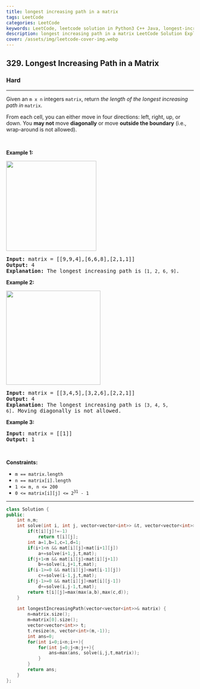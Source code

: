 ```yaml
---
title: longest increasing path in a matrix
tags: LeetCode
categories: LeetCode
keywords: LeetCode, leetcode solution in Python3 C++ Java, longest-increasing-path-in-a-matrix solution
description: longest increasing path in a matrix LeetCode Solution Explained
cover: /assets/img/leetcode-cover-img.webp
---
```





<h2>329. Longest Increasing Path in a Matrix</h2><h3>Hard</h3><hr><div><p>Given an <code>m x n</code> integers <code>matrix</code>, return <em>the length of the longest increasing path in </em><code>matrix</code>.</p>

<p>From each cell, you can either move in four directions: left, right, up, or down. You <strong>may not</strong> move <strong>diagonally</strong> or move <strong>outside the boundary</strong> (i.e., wrap-around is not allowed).</p>

<p>&nbsp;</p>
<p><strong>Example 1:</strong></p>
<img alt="" src="https://assets.leetcode.com/uploads/2021/01/05/grid1.jpg" style="width: 242px; height: 242px;">
<pre><strong>Input:</strong> matrix = [[9,9,4],[6,6,8],[2,1,1]]
<strong>Output:</strong> 4
<strong>Explanation:</strong> The longest increasing path is <code>[1, 2, 6, 9]</code>.
</pre>

<p><strong>Example 2:</strong></p>
<img alt="" src="https://assets.leetcode.com/uploads/2021/01/27/tmp-grid.jpg" style="width: 253px; height: 253px;">
<pre><strong>Input:</strong> matrix = [[3,4,5],[3,2,6],[2,2,1]]
<strong>Output:</strong> 4
<strong>Explanation: </strong>The longest increasing path is <code>[3, 4, 5, 6]</code>. Moving diagonally is not allowed.
</pre>

<p><strong>Example 3:</strong></p>

<pre><strong>Input:</strong> matrix = [[1]]
<strong>Output:</strong> 1
</pre>

<p>&nbsp;</p>
<p><strong>Constraints:</strong></p>

<ul>
	<li><code>m == matrix.length</code></li>
	<li><code>n == matrix[i].length</code></li>
	<li><code>1 &lt;= m, n &lt;= 200</code></li>
	<li><code>0 &lt;= matrix[i][j] &lt;= 2<sup>31</sup> - 1</code></li>
</ul>
</div>

---




```cpp
class Solution {
public:
    int n,m;
    int solve(int i, int j, vector<vector<int>> &t, vector<vector<int>>& mat){
        if(t[i][j]!=-1)
            return t[i][j];
        int a=1,b=1,c=1,d=1;
        if(i+1<n && mat[i][j]<mat[i+1][j])
            a+=solve(i+1,j,t,mat);
        if(j+1<m && mat[i][j]<mat[i][j+1])
            b+=solve(i,j+1,t,mat);
        if(i-1>=0 && mat[i][j]<mat[i-1][j])
            c+=solve(i-1,j,t,mat);
        if(j-1>=0 && mat[i][j]<mat[i][j-1])
            d+=solve(i,j-1,t,mat);
        return t[i][j]=max(max(a,b),max(c,d));
    }
    
    int longestIncreasingPath(vector<vector<int>>& matrix) {
        n=matrix.size();
        m=matrix[0].size();
        vector<vector<int>> t;
        t.resize(n, vector<int>(m,-1));
        int ans=0;
        for(int i=0;i<n;i++){
            for(int j=0;j<m;j++){
                ans=max(ans, solve(i,j,t,matrix));
            }
        }
        return ans;
    }
};
```
